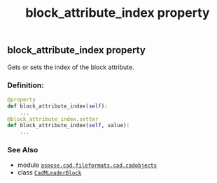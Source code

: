 ﻿---
title: block_attribute_index property
second_title: Aspose.CAD for Python via .NET API References
description: 
type: docs
weight: 30
url: /python-net/aspose.cad.fileformats.cad.cadobjects/cadmleaderblock/block_attribute_index/
is_root: false
---

## block_attribute_index property


Gets or sets the index of the block attribute.
### Definition:
```python
@property
def block_attribute_index(self):
    ...
@block_attribute_index.setter
def block_attribute_index(self, value):
    ...
```

### See Also
* module [`aspose.cad.fileformats.cad.cadobjects`](../../)
* class [`CadMLeaderBlock`](/cad/python-net/aspose.cad.fileformats.cad.cadobjects/cadmleaderblock)
